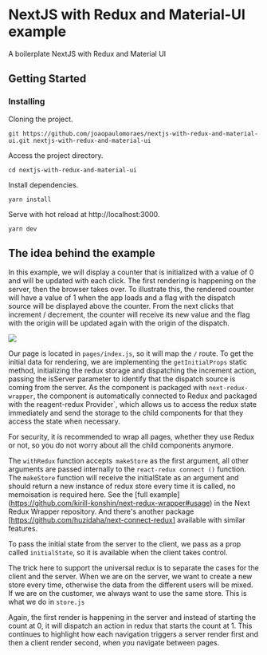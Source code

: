 # NextJS with Redux and Material-UI example

A boilerplate NextJS with Redux and Material UI

## Getting Started

### Installing

Cloning the project.
```
git https://github.com/joaopaulomoraes/nextjs-with-redux-and-material-ui.git nextjs-with-redux-and-material-ui
```

Access the project directory.
```
cd nextjs-with-redux-and-material-ui
```

Install dependencies.
```
yarn install
```

Serve with hot reload at http://localhost:3000.
```
yarn dev
```

## The idea behind the example

In this example, we will display a counter that is initialized with a value of 0 and will be updated with each click. The first rendering is happening on the server, then the browser takes over. To illustrate this, the rendered counter will have a value of 1 when the app loads and a flag with the dispatch source will be displayed above the counter. From the next clicks that increment / decrement, the counter will receive its new value and the flag with the origin will be updated again with the origin of the dispatch.

![](https://i.imgur.com/6YQqLiL.gif)

Our page is located in `pages/index.js`, so it will map the `/` route. To get the initial data for rendering, we are implementing the `getInitialProps` static method, initializing the redux storage and dispatching the increment action, passing the isServer parameter to identify that the dispatch source is coming from the server. As the component is packaged with `next-redux-wrapper`, the component is automatically connected to Redux and packaged with the reagent-redux Provider`, which allows us to access the redux state immediately and send the storage to the child components for that they access the state when necessary.

For security, it is recommended to wrap all pages, whether they use Redux or not, so you do not worry about all the child components anymore.

The `withRedux` function accepts` makeStore` as the first argument, all other arguments are passed internally to the `react-redux connect ()` function. The `makeStore` function will receive the initialState as an argument and should return a new instance of redux store every time it is called, no memoisation is required here. See the [full example] (https://github.com/kirill-konshin/next-redux-wrapper#usage) in the Next Redux Wrapper repository. And there's another package [https://github.com/huzidaha/next-connect-redux] available with similar features.

To pass the initial state from the server to the client, we pass as a prop called `initialState`, so it is available when the client takes control.

The trick here to support the universal redux is to separate the cases for the client and the server. When we are on the server, we want to create a new store every time, otherwise the data from the different users will be mixed. If we are on the customer, we always want to use the same store. This is what we do in `store.js`

Again, the first render is happening in the server and instead of starting the count at 0, it will dispatch an action in redux that starts the count at 1. This continues to highlight how each navigation triggers a server render first and then a client render second, when you navigate between pages.
